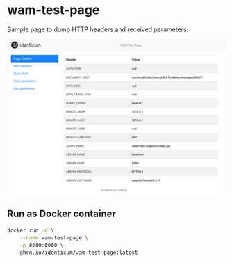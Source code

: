 # wam-test-page

Sample page to dump HTTP headers and received parameters. 

![App screenshot](screenshot.png)

## Run as Docker container

```sh
docker run -d \
    --name wam-test-page \
    -p 8080:8080 \
    ghcn.io/identicum/wam-test-page:latest
```
